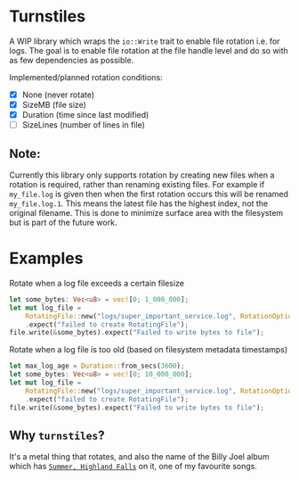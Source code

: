 # Turnstiles

A WIP library which wraps the `io::Write` trait to enable file rotation i.e. for logs. The goal is to enable file rotation at the file handle level and do so with as few dependencies as possible.

Implemented/planned rotation conditions:
- [x] None (never rotate)
- [x] SizeMB (file size)
- [x] Duration (time since last modified)
- [ ] SizeLines (number of lines in file) 

## Note:
Currently this library only supports rotation by creating new files when a rotation is required, rather than renaming existing files.
For example if `my_file.log` is given then when the first rotation occurs this will be renamed `my_file.log.1`. This means the latest file has the highest
index, not the original filename. This is done to minimize surface area with the filesystem but is part of the future work.

# Examples
Rotate when a log file exceeds a certain filesize

```rust
let some_bytes: Vec<u8> = vec![0; 1_000_000];
let mut log_file =
    RotatingFile::new("logs/super_important_service.log", RotationOption::SizeMB(500))
    .expect("failed to create RotatingFile");
file.write(&some_bytes).expect("Failed to write bytes to file");
```

Rotate when a log file is too old (based on filesystem metadata timestamps)

```rust
let max_log_age = Duration::from_secs(3600);
let some_bytes: Vec<u8> = vec![0; 10_000_000];
let mut log_file =
    RotatingFile::new("logs/super_important_service.log", RotationOption::Duration(max_log_age))
    .expect("failed to create RotatingFile");
file.write(&some_bytes).expect("Failed to write bytes to file");
```

## Why `turnstiles`?
It's a metal thing that rotates, and also the name of the Billy Joel album which has [`Summer, Highland Falls`](https://youtu.be/WsNhuJypNjM) on it, one of my favourite songs.
